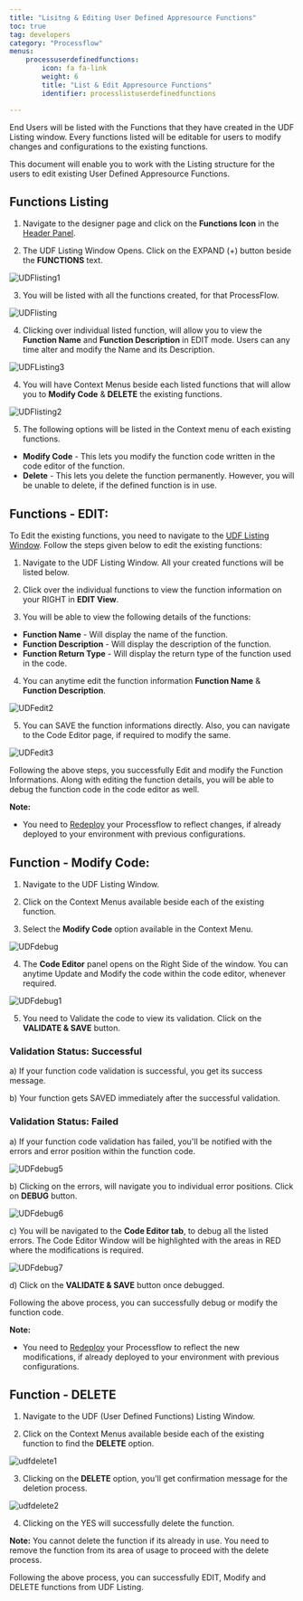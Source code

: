 ```yaml
---
title: "Lisitng & Editing User Defined Appresource Functions"
toc: true
tag: developers
category: "Processflow"
menus: 
    processuserdefinedfunctions:
        icon: fa fa-link
        weight: 6
        title: "List & Edit Appresource Functions" 
        identifier: processlistuserdefinedfunctions

---
```


End Users will be listed with the Functions that they have created in the UDF Listing window. Every functions listed will be editable 
for users to modify changes and configurations to the existing functions.

This document will enable you to work with the Listing structure for the users to edit existing User Defined Appresource Functions.

## Functions Listing

1) Navigate to the designer page and click on the **Functions Icon** in the [Header Panel](/processflow/designer-processflow/#processflow-header-panel).

2) The UDF Listing Window Opens. Click on the EXPAND (+) button beside the **FUNCTIONS** text.

![UDFlisting1](\staticfiles\processflow\media\UDFlisting1.PNG)

3) You will be listed with all the functions created, for that ProcessFlow.

![UDFlisting](\staticfiles\processflow\media\UDFlisting.PNG)

4) Clicking over individual listed function, will allow you to view the **Function Name** and **Function Description** in EDIT mode. Users can any time alter and modify the Name and its Description.

![UDFListing3](\staticfiles\processflow\media\UDFListing3.PNG)

4) You will have Context Menus beside each listed functions that will allow you to **Modify Code** & **DELETE** the existing functions.

![UDFlisting2](\staticfiles\processflow\media\UDFlisting2.PNG)

5) The following options will be listed in the Context menu of each existing functions.

- **Modify Code** - This lets you modify the function code written in the code editor of the function.
- **Delete** - This lets you delete the function permanently. However, you will be unable to delete, if the defined function is in use.

## Functions - EDIT:

To Edit the existing functions, you need to navigate to the [UDF Listing Window](/processflow/Listing-Editing-user-defined-functions/#functions-listing). Follow the steps given below to edit 
the existing functions: 

1) Navigate to the UDF Listing Window. All your created functions will be listed below.

2) Click over the individual functions to view the function information on your RIGHT in **EDIT View**.

3) You will be able to view the following details of the functions:

- **Function Name** - Will display the name of the function.
- **Function Description** - Will display the description of the function.
- **Function Return Type** - Will display the return type of the function used in the code.

4) You can anytime edit the function information **Function Name** & **Function Description**. 

![UDFedit2](\staticfiles\processflow\media\UDFedit2.PNG)

5) You can SAVE the function informations directly. Also, you can navigate to the Code Editor page, if required to modify the same.

![UDFedit3](\staticfiles\processflow\media\UDFedit3.PNG)

Following the above steps, you successfully Edit and modify the Function Informations.
Along with editing the function details, you will be able to debug the function code in the code editor as well.

**Note:**

- You need to [Redeploy](/processflow/redeploying-processflow/) your Processflow to reflect changes, if already deployed to your environment with previous configurations.

## Function - Modify Code:

1) Navigate to the UDF Listing Window. 

2) Click on the Context Menus available beside each of the existing function.

3) Select the **Modify Code** option available in the Context Menu. 

![UDFdebug](\staticfiles\processflow\media\UDFdebug.PNG)

4) The **Code Editor** panel opens on the Right Side of the window. You can anytime Update and Modify the code within the code editor, whenever required.

![UDFdebug1](\staticfiles\processflow\media\UDFdebug1.PNG)

5) You need to Validate the code to view its validation. Click on the **VALIDATE & SAVE** button. 

### Validation Status: Successful

a) If your function code validation is successful, you get its success message.

b) Your function gets SAVED immediately after the successful validation.

### Validation Status: Failed

a) If your function code validation has failed, you'll be notified with the errors and error position within the function code.

![UDFdebug5](\staticfiles\processflow\media\UDFdebug5.PNG)

b) Clicking on the errors, will navigate you to individual error positions. Click on **DEBUG** button.

![UDFdebug6](\staticfiles\processflow\media\UDFdebug6.PNG)

c) You will be navigated to the **Code Editor tab**, to debug all the listed errors. 
The Code Editor Window will be highlighted with the areas in RED where the modifications is required.

![UDFdebug7](\staticfiles\processflow\media\UDFdebug7.PNG)

d) Click on the **VALIDATE & SAVE** button once debugged.

Following the above process, you can successfully debug or modify the function code.

**Note:**

- You need to [Redeploy](/processflow/redeploying-processflow/) your Processflow to reflect the new modifications, if already deployed to your environment with previous configurations.


## Function - DELETE

1) Navigate to the UDF (User Defined Functions) Listing Window. 

2) Click on the Context Menus available beside each of the existing function to find the **DELETE** option.

![udfdelete1](\staticfiles\processflow\media\udfdelete1.PNG)

3) Clicking on the **DELETE** option, you'll get confirmation message for the deletion process.

![udfdelete2](\staticfiles\processflow\media\udfdelete2.PNG)

4) Clicking on the YES will successfully delete the function.

**Note:** You cannot delete the function if its already in use. You need to remove the function from its area of usage to proceed with the delete process.

Following the above process, you can successfully EDIT, Modify and DELETE functions from UDF Listing.
